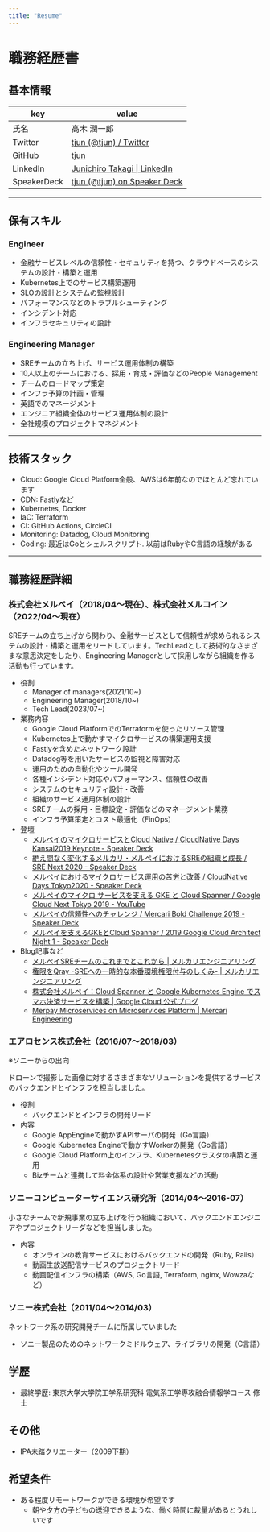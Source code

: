 ```yaml
---
title: "Resume"
---
```


# 職務経歴書

## 基本情報

|key|value|
|---|---|
|氏名| 高木 潤一郎|
|Twitter|[tjun \(@tjun\) / Twitter](https://twitter.com/tjun)|
|GitHub|[tjun ](https://github.com/tjun) |
|LinkedIn| [Junichiro Takagi \| LinkedIn](https://www.linkedin.com/in/junichiro/) |
|SpeakerDeck|[tjun \(@tjun\) on Speaker Deck](https://speakerdeck.com/tjun)|

---

## 保有スキル

### Engineer

- 金融サービスレベルの信頼性・セキュリティを持つ、クラウドベースのシステムの設計・構築と運用
- Kubernetes上でのサービス構築運用
- SLOの設計とシステムの監視設計
- パフォーマンスなどのトラブルシューティング
- インシデント対応
- インフラセキュリティの設計

### Engineering Manager

- SREチームの立ち上げ、サービス運用体制の構築
- 10人以上のチームにおける、採用・育成・評価などのPeople Management
- チームのロードマップ策定
- インフラ予算の計画・管理
- 英語でのマネージメント
- エンジニア組織全体のサービス運用体制の設計
- 全社規模のプロジェクトマネジメント

---

## 技術スタック

- Cloud: Google Cloud Platform全般、AWSは6年前なのでほとんど忘れています
- CDN: Fastlyなど
- Kubernetes, Docker
- IaC: Terraform
- CI: GitHub Actions, CircleCI
- Monitoring: Datadog, Cloud Monitoring
- Coding: 最近はGoとシェルスクリプト. 以前はRubyやC言語の経験がある

---

## 職務経歴詳細

### 株式会社メルペイ（2018/04〜現在）、株式会社メルコイン（2022/04〜現在）

SREチームの立ち上げから関わり、金融サービスとして信頼性が求められるシステムの設計・構築と運用をリードしています。TechLeadとして技術的なさまざまな意思決定をしたり、Engineering Managerとして採用しながら組織を作る活動も行っています。

- 役割
  - Manager of managers(2021/10~)
  - Engineering Manager(2018/10~)
  - Tech Lead(2023/07~)
- 業務内容
  - Google Cloud PlatformでのTerraformを使ったリソース管理
  - Kubernetes上で動かすマイクロサービスの構築運用支援
  - Fastlyを含めたネットワーク設計
  - Datadog等を用いたサービスの監視と障害対応
  - 運用のための自動化やツール開発
  - 各種インシデント対応やパフォーマンス、信頼性の改善
  - システムのセキュリティ設計・改善
  - 組織のサービス運用体制の設計
  - SREチームの採用・目標設定・評価などのマネージメント業務
  - インフラ予算策定とコスト最適化（FinOps）
- 登壇
  - [メルペイのマイクロサービスとCloud Native / CloudNative Days Kansai2019 Keynote \- Speaker Deck](https://speakerdeck.com/tjun/cloudnative-days-kansai2019)
  - [絶え間なく変化するメルカリ・メルペイにおけるSREの組織と成長 / SRE Next 2020 \- Speaker Deck](https://speakerdeck.com/tjun/sre-next-2020)
  - [メルペイにおけるマイクロサービス運用の苦労と改善 / CloudNative Days Tokyo2020 \- Speaker Deck](https://speakerdeck.com/tjun/cloudnative-days-tokyo2020)
  - [メルペイのマイクロ サービスを支える GKE と Cloud Spanner / Google Cloud Next Tokyo 2019 \- YouTube](https://www.youtube.com/watch?v=cNSPTOUqrzA)
  - [メルペイの信頼性へのチャレンジ / Mercari Bold Challenge 2019 \- Speaker Deck](https://speakerdeck.com/mercari/0924-bold-challenge-at-tjun)
  - [メルペイを支えるGKEとCloud Spanner / 2019 Google Cloud Architect Night 1 \- Speaker Deck](https://speakerdeck.com/tjun/2019-google-cloud-architect-night-1)
- Blog記事など
  - [メルペイSREチームのこれまでとこれから \| メルカリエンジニアリング](https://engineering.mercari.com/blog/entry/20210831-a91c3dca9d/)
  - [権限をQray \-SREへの一時的な本番環境権限付与のしくみ\- \| メルカリエンジニアリング](https://engineering.mercari.com/blog/entry/sre-qray/)
  - [株式会社メルペイ：Cloud Spanner と Google Kubernetes Engine でスマホ決済サービスを構築 \| Google Cloud 公式ブログ](https://cloud.google.com/blog/ja/topics/customers/merpay-cloud-spanner-google-kubernetes-engine?hl=ja)
  - [Merpay Microservices on Microservices Platform \| Mercari Engineering](https://engineering.mercari.com/en/blog/entry/2019-06-06-160120/)


### エアロセンス株式会社（2016/07〜2018/03）
※ソニーからの出向

ドローンで撮影した画像に対するさまざまなソリューションを提供するサービスのバックエンドとインフラを担当しました。

- 役割
  - バックエンドとインフラの開発リード
- 内容
  - Google AppEngineで動かすAPIサーバの開発（Go言語）
  - Google Kubernetes Engineで動かすWorkerの開発（Go言語）
  - Google Cloud Platform上のインフラ、Kubernetesクラスタの構築と運用
  - Bizチームと連携して料金体系の設計や営業支援などの活動

### ソニーコンピューターサイエンス研究所（2014/04〜2016-07）
小さなチームで新規事業の立ち上げを行う組織において、バックエンドエンジニアやプロジェクトリーダなどを担当しました。
- 内容
  - オンラインの教育サービスにおけるバックエンドの開発（Ruby, Rails）
  - 動画生放送配信サービスのプロジェクトリード
  - 動画配信インフラの構築（AWS, Go言語, Terraform, nginx, Wowzaなど）

### ソニー株式会社（2011/04〜2014/03）
ネットワーク系の研究開発チームに所属していました
- ソニー製品のためのネットワークミドルウェア、ライブラリの開発（C言語）


## 学歴
- 最終学歴: 東京大学大学院工学系研究科 電気系工学専攻融合情報学コース 修士

## その他
- IPA未踏クリエーター（2009下期）

## 希望条件

- ある程度リモートワークができる環境が希望です
  - 朝や夕方の子どもの送迎できるような、働く時間に裁量があるとうれしいです
